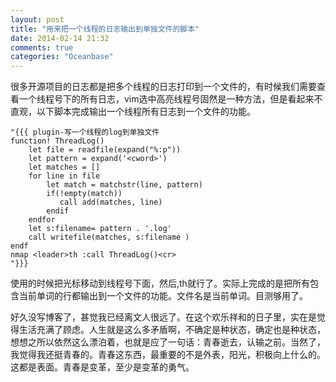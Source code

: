 ```yaml
---
layout: post
title: "用来把一个线程的日志输出到单独文件的脚本"
date: 2014-02-14 21:32
comments: true
categories: "Oceanbase"
---
```


  很多开源项目的日志都是把多个线程的日志打印到一个文件的，有时候我们需要查看一个线程号下的所有日志，vim选中高亮线程号固然是一种方法，但是看起来不直观，以下脚本完成输出一个线程所有日志到一个文件的功能。

	"{{{ plugin-写一个线程的log到单独文件
	function! ThreadLog()
	    let file = readfile(expand("%:p"))
	    let pattern = expand('<cword>')
	    let matches = []
	    for line in file
	        let match = matchstr(line, pattern)
	        if(!empty(match))
	           call add(matches, line)
	        endif
	    endfor
	    let s:filename= pattern . '.log'
	    call writefile(matches, s:filename )
	endf
	nmap <leader>th :call ThreadLog()<cr>
	"}}}

  使用的时候把光标移动到线程号下面，然后,th就行了。实际上完成的是把所有包含当前单词的行都输出到一个文件的功能。文件名是当前单词。目测够用了。

  好久没写博客了，甚觉我已经离文人很远了。在这个欢乐祥和的日子里，实在是觉得生活充满了顾虑。人生就是这么多矛盾啊，不确定是种状态，确定也是种状态，想想之所以依然这么漂泊着，也就是应了一句话：青春逝去，认输之前。当然了，我觉得我还挺青春的。青春这东西，最重要的不是外表，阳光，积极向上什么的。这都是表面。青春是变革，至少是变革的勇气。